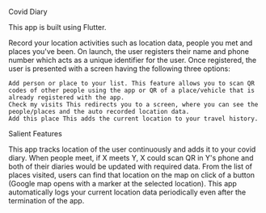 Covid Diary

This app is built using Flutter.

Record your location activities such as location data, people you met and places you've been. On launch, the user registers their name and phone number which acts as a unique identifier for the user. Once registered, the user is presented with a screen having the following three options:

    Add person or place to your list. This feature allows you to scan QR codes of other people using the app or QR of a place/vehicle that is already registered with the app.
    Check my visits This redirects you to a screen, where you can see the people/places and the auto recorded location data.
    Add this place This adds the current location to your travel history.

Salient Features

This app tracks location of the user continuously and adds it to your covid diary. When people meet, if X meets Y, X could scan QR in Y's phone and both of their diaries would be updated with required data. From the list of places visited, users can find that location on the map on click of a button (Google map opens with a marker at the selected location). This app automatically logs your current location data periodically even after the termination of the app.
